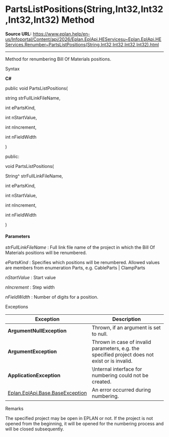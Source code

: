 # PartsListPositions(String,Int32,Int32,Int32,Int32) Method

**Source URL:** https://www.eplan.help/en-us/Infoportal/Content/api/2026/Eplan.EplApi.HEServicesu~Eplan.EplApi.HEServices.Renumber~PartsListPositions(String,Int32,Int32,Int32,Int32).html

---

Method for renumbering Bill Of Materials positions.

Syntax

**C#**



public void PartsListPositions( 

   string strFullLinkFileName,

   int ePartsKind,

   int nStartValue,

   int nIncrement,

   int nFieldWidth

)

public:

void PartsListPositions( 

   String^ strFullLinkFileName,

   int ePartsKind,

   int nStartValue,

   int nIncrement,

   int nFieldWidth

)


#### Parameters

*strFullLinkFileName*
:   Full link file name of the project in which the Bill Of Materials positions will be renumbered.

*ePartsKind*
:   Specifies which positions will be renumbered. Allowed values are members from enumeration Parts, e.g. CableParts | ClampParts

*nStartValue*
:   Start value

*nIncrement*
:   Step width

*nFieldWidth*
:   Number of digits for a position.

Exceptions

| Exception | Description |
| --- | --- |
| **ArgumentNullException** | Thrown, if an argument is set to null. |
| **ArgumentException** | Thrown in case of invalid parameters, e.g. the specified project does not exist or is invalid. |
| **ApplicationException** | \Internal interface for numbering could not be created. |
| [Eplan.EplApi.Base.BaseException](Eplan.EplApi.Baseu~Eplan.EplApi.Base.BaseException.html) | An error occurred during numbering. |

Remarks

The specified project may be open in EPLAN or not. If the project is not opened from the beginning, it will be opened for the numbering process and will be closed subsequently.
